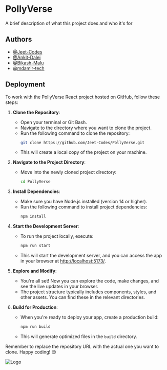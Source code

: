 
# PollyVerse

A brief description of what this project does and who it's for


## Authors

- [@Jeet-Codes](https://github.com/Jeet-Codes)
- [@Ankit-Dalei](https://github.com/Ankit-Dalei)
- [@Bikash-Malu](https://github.com/Bikash-Malu)
- [@mdamir-tech](https://github.com/mdamir-tech)




## Deployment

To work with the PollyVerse React project hosted on GitHub, follow these steps:

1. **Clone the Repository**:
   - Open your terminal or Git Bash.
   - Navigate to the directory where you want to clone the project.
   - Run the following command to clone the repository:
     ```bash
     git clone https://github.com/Jeet-Codes/PollyVerse.git
     ```
   - This will create a local copy of the project on your machine.

2. **Navigate to the Project Directory**:
   - Move into the newly cloned project directory:
     ```bash
     cd PollyVerse
     ```

3. **Install Dependencies**:
   - Make sure you have Node.js installed (version 14 or higher).
   - Run the following command to install project dependencies:
     ```bash
     npm install
     ```

4. **Start the Development Server**:
   - To run the project locally, execute:
     ```bash
     npm run start
     ```
   - This will start the development server, and you can access the app in your browser at [http://localhost:5173/](http://localhost:5173/).

5. **Explore and Modify**:
   - You're all set! Now you can explore the code, make changes, and see the live updates in your browser.
   - The project structure typically includes components, styles, and other assets. You can find these in the relevant directories.

6. **Build for Production**:
   - When you're ready to deploy your app, create a production build:
     ```bash
     npm run build
     ```
   - This will generate optimized files in the `build` directory.

Remember to replace the repository URL with the actual one you want to clone. Happy coding! 😊


![Logo](https://jeetfiles.s3.ap-south-1.amazonaws.com/logo.png)


